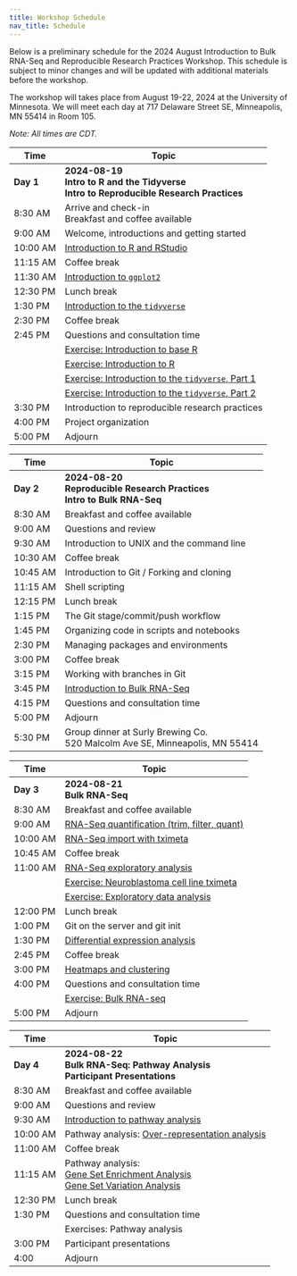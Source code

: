 ```yaml
---
title: Workshop Schedule
nav_title: Schedule
---
```


<!--See an example from a past remote workshop here: https://github.com/AlexsLemonade/2023-may-training/blob/main/workshop/SCHEDULE.md -->
<!--See an example from a past in-person workshop here: https://github.com/AlexsLemonade/2023-june-training/blob/main/workshop/SCHEDULE.md -->
Below is a preliminary schedule for the 2024 August Introduction to Bulk RNA-Seq and Reproducible Research Practices Workshop.
This schedule is subject to minor changes and will be updated with additional materials before the workshop.

The workshop will takes place from August 19-22, 2024 at the University of Minnesota.
We will meet each day at 717 Delaware Street SE,
Minneapolis, MN 55414 in Room 105.

*Note: All times are CDT.*

| Time        | Topic                                          | 
|-------------|------------------------------------------------|
| **Day 1**   | **2024-08-19 <br> Intro to R and the Tidyverse <br> Intro to Reproducible Research Practices**|
| 8:30 AM     | Arrive and check-in <br> Breakfast and coffee available | 
| 9:00 AM    | Welcome, introductions and getting started |
| 10:00 AM     | [Introduction to R and RStudio](https://htmlpreview.github.io/?https://github.com/AlexsLemonade/training-modules/blob/{{site.release_tag}}/intro-to-R-tidyverse/01-intro_to_base_R.nb.html) | 
| 11:15 AM   | Coffee break |
| 11:30 AM     | [Introduction to `ggplot2`](https://htmlpreview.github.io/?https://github.com/AlexsLemonade/training-modules/blob/{{site.release_tag}}/intro-to-R-tidyverse/02-intro_to_ggplot2.nb.html) | 
| 12:30 PM     | Lunch break | 
| 1:30 PM     | [Introduction to the `tidyverse`](https://htmlpreview.github.io/?https://github.com/AlexsLemonade/training-modules/blob/{{site.release_tag}}/intro-to-R-tidyverse/03-intro_to_tidyverse.nb.html) |
| 2:30 PM     | Coffee break |
| 2:45 PM     | Questions and consultation time | 
|             | [Exercise: Introduction to base R](https://github.com/AlexsLemonade/training-modules/blob/{{site.release_tag}}/intro-to-R-tidyverse/exercise_01-intro_to_base_R.Rmd)  | 
|             | [Exercise: Introduction to R](https://github.com/AlexsLemonade/training-modules/blob/{{site.release_tag}}/intro-to-R-tidyverse/exercise_02-intro_to_R.Rmd)  | 
|             | [Exercise: Introduction to the `tidyverse`, Part 1](https://github.com/AlexsLemonade/training-modules/blob/{{site.release_tag}}/intro-to-R-tidyverse/exercise_03a-intro_to_tidyverse.Rmd)  | 
|             | [Exercise: Introduction to the `tidyverse`, Part 2](https://github.com/AlexsLemonade/training-modules/blob/{{site.release_tag}}/intro-to-R-tidyverse/exercise_03b-intro_to_tidyverse.Rmd)  | 
| 3:30  PM    | Introduction to reproducible research practices |
| 4:00  PM    | Project organization  |
| 5:00  PM    | Adjourn |

| Time        | Topic                                          | 
|-------------|------------------------------------------------|
| **Day 2**   | **2024-08-20 <br> Reproducible Research Practices <br> Intro to Bulk RNA-Seq**  |
| 8:30 AM     | Breakfast and coffee available |
| 9:00 AM     | Questions and review |
| 9:30 AM     | Introduction to UNIX and the command line |
| 10:30 AM    | Coffee break |
| 10:45 AM    | Introduction to Git / Forking and cloning |
| 11:15 AM    | Shell scripting |
| 12:15 PM    | Lunch break |
| 1:15 PM     | The Git stage/commit/push workflow |
| 1:45 PM     | Organizing code in scripts and notebooks |
| 2:30 PM     | Managing packages and environments |
| 3:00 PM     | Coffee break |
| 3:15 PM     | Working with branches in Git |
| 3:45 PM     | [Introduction to Bulk RNA-Seq](https://github.com/AlexsLemonade/training-modules/blob/{{site.release_tag}}/RNA-seq/README.md) |
| 4:15 PM     | Questions and consultation time |
| 5:00  PM    | Adjourn |
| 5:30 PM     | Group dinner at Surly Brewing Co. <br> 520 Malcolm Ave SE, Minneapolis, MN 55414 |

| Time        | Topic                                          | 
|-------------|------------------------------------------------|
| **Day 3**   | **2024-08-21 <br> Bulk RNA-Seq**  |
| 8:30 AM     | Breakfast and coffee available |
| 9:00 AM     | [RNA-Seq quantification (trim, filter, quant)](https://htmlpreview.github.io/?https://github.com/AlexsLemonade/training-modules/blob/{{site.release_tag}}/RNA-seq/01-qc_trim_quant.nb.html) |
| 10:00 AM    | [RNA-Seq import with tximeta](https://htmlpreview.github.io/?https://github.com/AlexsLemonade/training-modules/blob/{{site.release_tag}}/RNA-seq/02-gastric_cancer_tximeta.nb.html) |
| 10:45 AM    | Coffee break |
| 11:00 AM    | [RNA-Seq exploratory analysis](https://htmlpreview.github.io/?https://github.com/AlexsLemonade/training-modules/blob/{{site.release_tag}}/RNA-seq/03-gastric_cancer_exploratory.nb.html) |
|             | [Exercise: Neuroblastoma cell line tximeta](https://htmlpreview.github.io/?https://github.com/AlexsLemonade/training-modules/blob/{{site.release_tag}}/RNA-seq/04-nb_cell_line_tximeta.nb.html) |
|             | [Exercise: Exploratory data analysis](https://github.com/AlexsLemonade/training-modules/blob/{{site.release_tag}}/RNA-seq/exercise_01-exploratory_data_analysis.Rmd) | 
| 12:00 PM    | Lunch break |
| 1:00 PM     | Git on the server and git init | 
| 1:30 PM     | [Differential expression analysis](https://htmlpreview.github.io/?https://github.com/AlexsLemonade/training-modules/blob/{{site.release_tag}}/RNA-seq/05-nb_cell_line_DESeq2.nb.html) |
| 2:45 PM     | Coffee break |
| 3:00 PM     | [Heatmaps and clustering](https://htmlpreview.github.io/?https://github.com/AlexsLemonade/training-modules/blob/{{site.release_tag}}/RNA-seq/06-openpbta_heatmap.nb.html) |
| 4:00 PM     | Questions and consultation time |
|             | [Exercise: Bulk RNA-seq](https://github.com/AlexsLemonade/training-modules/blob/{{site.release_tag}}/RNA-seq/exercise_02-bulk_rnaseq.Rmd) | 
| 5:00  PM    | Adjourn |

| Time        | Topic                                          | 
|-------------|------------------------------------------------|
| **Day 4**   | **2024-08-22 <br> Bulk RNA-Seq: Pathway Analysis <br> Participant Presentations** |
| 8:30 AM     | Breakfast and coffee available |
| 9:00 AM     | Questions and review |
| 9:30 AM     | [Introduction to pathway analysis](https://github.com/AlexsLemonade/training-modules/blob/{{site.release_tag}}/pathway-analysis/README.md) |
| 10:00 AM    | Pathway analysis: [Over-representation analysis](https://htmlpreview.github.io/?https://github.com/AlexsLemonade/training-modules/blob/{{site.release_tag}}/pathway-analysis/01-overrepresentation_analysis.nb.html) |
| 11:00 AM    | Coffee break |
| 11:15 AM    | Pathway analysis: <br> [Gene Set Enrichment Analysis](https://htmlpreview.github.io/?https://github.com/AlexsLemonade/training-modules/blob/{{site.release_tag}}/pathway-analysis/02-gene_set_enrichment_analysis.nb.html) <br> [Gene Set Variation Analysis](https://htmlpreview.github.io/?https://github.com/AlexsLemonade/training-modules/blob/{{site.release_tag}}/pathway-analysis/03-gene_set_variation_analysis.nb.html) |
| 12:30 PM    | Lunch break |
| 1:30 PM     | Questions and consultation time |
|             | Exercises: Pathway analysis| 
| 3:00 PM     | Participant presentations |
| 4:00        | Adjourn   |
